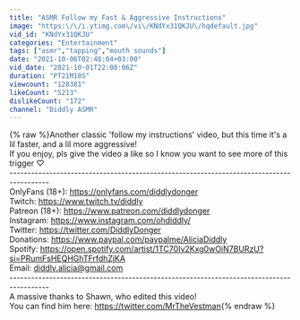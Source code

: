 ```yaml
---
title: "ASMR Follow my Fast & Aggressive Instructions"
image: "https:\/\/i.ytimg.com\/vi\/KNdYx31QKJU\/hqdefault.jpg"
vid_id: "KNdYx31QKJU"
categories: "Entertainment"
tags: ["asmr","tapping","mouth sounds"]
date: "2021-10-06T02:48:04+03:00"
vid_date: "2021-10-01T22:00:06Z"
duration: "PT21M18S"
viewcount: "128381"
likeCount: "5213"
dislikeCount: "172"
channel: "Diddly ASMR"
---
```

{% raw %}Another classic 'follow my instructions' video, but this time it's a lil faster, and a lil more aggressive!<br />If you enjoy, pls give the video a like so I know you want to see more of this trigger ♡<br />----------------------------------------------------------------------------------------- <br />OnlyFans (18+): <a rel="nofollow" target="blank" href="https://onlyfans.com/diddlydonger">https://onlyfans.com/diddlydonger</a><br />Twitch: <a rel="nofollow" target="blank" href="https://www.twitch.tv/diddly">https://www.twitch.tv/diddly</a><br />Patreon (18+): <a rel="nofollow" target="blank" href="https://www.patreon.com/diddlydonger">https://www.patreon.com/diddlydonger</a> <br />Instagram: <a rel="nofollow" target="blank" href="https://www.instagram.com/ohdiddly/">https://www.instagram.com/ohdiddly/</a><br />Twitter: <a rel="nofollow" target="blank" href="https://twitter.com/DiddlyDonger">https://twitter.com/DiddlyDonger</a><br />Donations: <a rel="nofollow" target="blank" href="https://www.paypal.com/paypalme/AliciaDiddly">https://www.paypal.com/paypalme/AliciaDiddly</a><br />Spotify: <a rel="nofollow" target="blank" href="https://open.spotify.com/artist/1TC70Iv2Kxg0wOiN7BURzU?si=PRumFsHEQHGhTFrfdhZjKA">https://open.spotify.com/artist/1TC70Iv2Kxg0wOiN7BURzU?si=PRumFsHEQHGhTFrfdhZjKA</a><br />Email: diddly.alicia@gmail.com<br />----------------------------------------------------------------------------------------- <br />A massive thanks to Shawn, who edited this video!<br />You can find him here: <a rel="nofollow" target="blank" href="https://twitter.com/MrTheVestman">https://twitter.com/MrTheVestman</a>{% endraw %}
